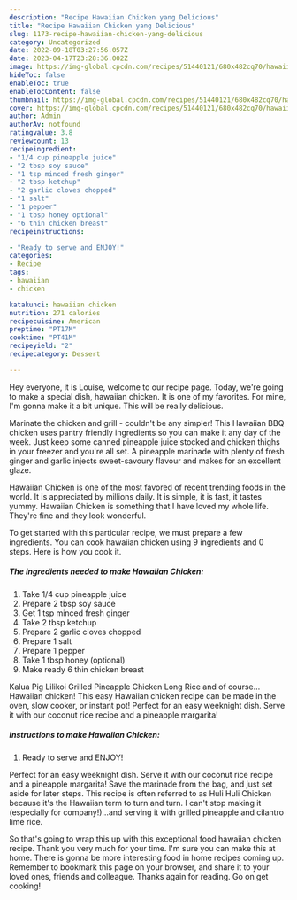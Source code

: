 ```yaml
---
description: "Recipe Hawaiian Chicken yang Delicious"
title: "Recipe Hawaiian Chicken yang Delicious"
slug: 1173-recipe-hawaiian-chicken-yang-delicious
category: Uncategorized
date: 2022-09-18T03:27:56.057Z
date: 2023-04-17T23:28:36.002Z
image: https://img-global.cpcdn.com/recipes/51440121/680x482cq70/hawaiian-chicken-recipe-main-photo.jpg
hideToc: false
enableToc: true
enableTocContent: false
thumbnail: https://img-global.cpcdn.com/recipes/51440121/680x482cq70/hawaiian-chicken-recipe-main-photo.jpg
cover: https://img-global.cpcdn.com/recipes/51440121/680x482cq70/hawaiian-chicken-recipe-main-photo.jpg
author: Admin
authorAv: notfound
ratingvalue: 3.8
reviewcount: 13
recipeingredient:
- "1/4 cup pineapple juice"
- "2 tbsp soy sauce"
- "1 tsp minced fresh ginger"
- "2 tbsp ketchup"
- "2 garlic cloves chopped"
- "1 salt"
- "1 pepper"
- "1 tbsp honey optional"
- "6 thin chicken breast"
recipeinstructions:

- "Ready to serve and ENJOY!"
categories:
- Recipe
tags:
- hawaiian
- chicken

katakunci: hawaiian chicken 
nutrition: 271 calories
recipecuisine: American
preptime: "PT17M"
cooktime: "PT41M"
recipeyield: "2"
recipecategory: Dessert

---
```



Hey everyone, it is Louise, welcome to our recipe page. Today, we're going to make a special dish, hawaiian chicken. It is one of my favorites. For mine, I'm gonna make it a bit unique. This will be really delicious.

Marinate the chicken and grill - couldn&#39;t be any simpler! This Hawaiian BBQ chicken uses pantry friendly ingredients so you can make it any day of the week. Just keep some canned pineapple juice stocked and chicken thighs in your freezer and you&#39;re all set. A pineapple marinade with plenty of fresh ginger and garlic injects sweet-savoury flavour and makes for an excellent glaze.

Hawaiian Chicken is one of the most favored of recent trending foods in the world. It is appreciated by millions daily. It is simple, it is fast, it tastes yummy. Hawaiian Chicken is something that I have loved my whole life. They're fine and they look wonderful.


To get started with this particular recipe, we must prepare a few ingredients. You can cook hawaiian chicken using 9 ingredients and 0 steps. Here is how you cook it.

<!--inarticleads1-->

##### The ingredients needed to make Hawaiian Chicken:

1. Take 1/4 cup pineapple juice
1. Prepare 2 tbsp soy sauce
1. Get 1 tsp minced fresh ginger
1. Take 2 tbsp ketchup
1. Prepare 2 garlic cloves chopped
1. Prepare 1 salt
1. Prepare 1 pepper
1. Take 1 tbsp honey (optional)
1. Make ready 6 thin chicken breast


Kalua Pig Lilikoi Grilled Pineapple Chicken Long Rice and of course…Hawaiian chicken! This easy Hawaiian chicken recipe can be made in the oven, slow cooker, or instant pot! Perfect for an easy weeknight dish. Serve it with our coconut rice recipe and a pineapple margarita! 

<!--inarticleads2-->

##### Instructions to make Hawaiian Chicken:


1. Ready to serve and ENJOY!

Perfect for an easy weeknight dish. Serve it with our coconut rice recipe and a pineapple margarita! Save the marinade from the bag, and just set aside for later steps. This recipe is often referred to as Huli Huli Chicken because it&#39;s the Hawaiian term to turn and turn. I can&#39;t stop making it (especially for company!)…and serving it with grilled pineapple and cilantro lime rice. 

So that's going to wrap this up with this exceptional food hawaiian chicken recipe. Thank you very much for your time. I'm sure you can make this at home. There is gonna be more interesting food in home recipes coming up. Remember to bookmark this page on your browser, and share it to your loved ones, friends and colleague. Thanks again for reading. Go on get cooking!
